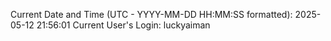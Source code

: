 Current Date and Time (UTC - YYYY-MM-DD HH:MM:SS formatted): 2025-05-12 21:56:01
Current User's Login: luckyaiman
